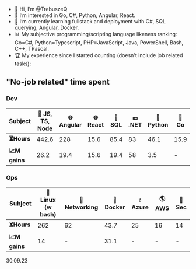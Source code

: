 - 👋 Hi, I’m @TrebuszeQ
- 👀 I’m interested in Go, C#, Python, Angular, React.
- 🌱 I’m currently learning fullstack and deployment with C#, SQL querying, Angular, Docker.
- 📊 My subjective programming/scripting language likeness ranking: Go=C#, Python=Typescript, PHP=JavaScript, Java, PowerShell, Bash, C++, TPascal.
- 🏆 My experience since I started counting (doesn't include job related tasks):

<h2>"No-job related" time spent</h2>
<h3>Dev</h3>
<table class="darkTable">
<thead>
  <tr>
    <th>Subject</th>
    <th>🌱 JS, TS, Node</th>
    <th>🌐 Angular</th>
    <th>🌐 React</th>
    <th>📓 SQL</th>
    <th>💶 .NET</th>
    <th>🐍 Python</th>
    <th>🐹 Go</th>
    <th>🌋 Java</th>
  </tr>
</thead>
<tbody>
  <tr>
    <td><strong>⏳Hours</strong></td>
    <td>442.6</td>
    <td>228</td>
    <td>15.6</td>
    <td>85.4</td>
    <td>83</td>
    <td>46.1</td>
    <td>15.9 </td>
    <td>14.5</td>
  </tr>
  <tr>
    <td><strong>📈M gains</strong></td>
    <td>26.2</td>
    <td>19.4</td>
    <td>15.6</td>
    <td>19.4</td>
    <td>58</td>
    <td>3.5</td>
    <td>-</td>
    <td>-</td>
  </tr>
</tbody>
</table>
<h3>Ops</h3>
<table class="darkTable">
<thead>
  <tr>
    <th>Subject</th>
    <th>🐧 Linux (w bash)</th>
    <th>🌉 Networking</th>
    <th>🐳 Docker</th>
    <th>💧 Azure</th>
    <th>🌎 AWS</th>
    <th>🚓 Sec</th>
</thead>
<tbody>
  <tr>
    <td><strong>⏳Hours </strong></td>
    <td>262</td>
    <td>62</td>
    <td>43.7</td>
    <td>25</td>
    <td>16</td>
    <td>14</td>
  </tr>
  <tr>
    <td><strong>📈M gains </strong></td>
    <td>14</td>
    <td>-</td>
    <td>31.1</td>
    <td>-</td>
    <td>-</td>
    <td>-</td>
  </tr>
</tbody>
</table>
30.09.23

<!---
TrebuszeQ/TrebuszeQ is a ✨ special ✨ repository because its `README.md` (this file) appears on your GitHub profile.
You can click the Preview link to take a look at your changes.
- 💞️ I’m looking to collaborate on ...
- 📫 How to reach me ...
--->
